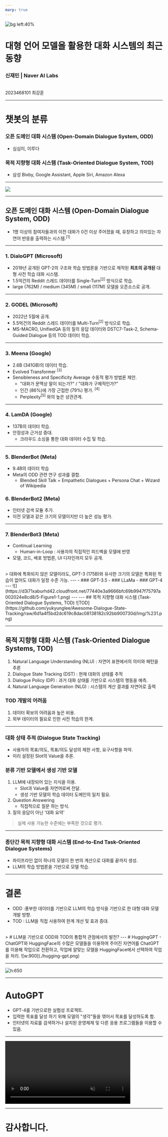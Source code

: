```yaml
---
marp: true
---
```


![bg left:40%](https://www.einfochips.com/blog/wp-content/uploads/2019/04/3-ways-ai-chatbots-can-transform-the-telecom-industry-featured.jpg)
# **대형 언어 모델을 활용한 대화 시스템의 최근 동향**
### 신재민 | Naver AI Labs
<br />
 2023468101 최강훈

---
# 챗봇의 분류
### 오픈 도메인 대화 시스템 (Open-Domain Dialogue System, ODD)
- 심심이, 이루다
### 목적 지향형 대화 시스템 (Task-Oriented Dialogue System, TOD)
-  삼성 Bixby, Google Assistant, Apple Siri, Amazon Alexa
---
![](./odd_tod.png)

---
## 오픈 도메인 대화 시스템 (Open-Domain Dialogue System, ODD)
- 1명 이상의 참여자들과의 이전 대화가 0건 이상 주어졌을 때, 유창하고 의미있는 자연어 반응을 출력하는 시스템.<sup>[1]</sup>
<!-- _footer: '[1] Katharina Kann, Abteen Ebrahimi, Joewie Koh, Shiran Dudy, and Alessandro Roncone. 2022. Open-domain Dialogue Generation: What We Can Do, Cannot Do, And Should Do Next. In Proceedings of the 4th Workshop on NLP for Conversational AI, pages 148–165, Dublin, Ireland. Association for Computational Linguistics.' -->
---
### 1. DialoGPT (Microsoft)
- 2019년 공개된 GPT-2의 구조와 학습 방법론을 기반으로 제작된 **최초의 공개된** 대형 사전 학습 대화 시스템.
- 1.5억건의 Reddit 스레드 데이터를 Single-Turn<sup>[2]</sup> 방식으로 학습.
- large (762M) / medium (345M) / small (117M) 모델을 오픈소스로 공개.
<!-- _footer : '[2] 발화 - 답변으로 구성된 방식'-->

---

### 2. GODEL (Microsoft)
- 2022년 5월에 공개.
- 5.5억건의 Reddit 스레드 데이터를 Multi-Turn<sup>[2]</sup> 방식으로 학습.
- MS-MACRO, UnifiedQA 등의 질의 응답 데이터와 DSTC7-Task-2, Schema-Guided Dialogue 등의 TOD 데이터 학습.

<!-- _footer: '[2] 다수의 발화 - 답변으로 구성된 방식'-->
---
### 3.  Meena (Google)
- 2.6B (341GB)의 데이터 학습.
- Evolved Transformer <sup>[3]</sup>
- Sensibleness and Specificity Average 수동적 평가 방법론 제안.
  - "대화가 문맥상 말이 되는가?" / "대화가 구체적인가?"
  - 인간 (86%)에 가장 근접한 (79%) 평가. <sup>[4]</sup>
  - Perplexity<sup>[5]</sup> 와의 높은 상관관계.

<!--  _footer : '[3] 모델의 신경망 아키텍쳐를 유전 알고리즘을 기반으로 탐색하는 Transformer </br> [4] https://ai.googleblog.com/2020/01/towards-conversational-agent-that-can.html </br> [5] 다음 생성될 단어의 예측 정도'-->
---
### 4. LamDA (Google)
- 137B의 데이터 학습.
- 안정성과 근거성 증대.
  - 크라우드 소싱을 통한 대화 데이터 수집 및 학습.
---
### 5. BlenderBot (Meta)
- 9.4B의 데이터 학습
- Meta의 ODD 관련 연구 성과를 결합.
    - Blended Skill Talk = Empathetic Dialogues + Persona Chat + Wizard of Wikipedia
### 6. BlenderBot2 (Meta)
- 인터넷 검색 모듈 추가.
- 이전 모델과 같은 크기의 모델이지만 더 높은 성능 평가.
---
### 7. BlenderBot3 (Meta)
- Continual Learning
    - Human-in-Loop : 사용자의 직접적인 피드벡을 모델에 반영
- 모델, 코드, 배포 방법론, UI 디자인까지 모두 공개.
<br />
> 대화에 특화되지 않은 모델이라도, GPT-3 (175B)와 유사한 크기의 모델은 특화된 학습이 없어도 대화가 일정 수준 가능.
---
- ### GPT-3.5
- ### LLaMa
- ### GPT-4
---
![](https://d3i71xaburhd42.cloudfront.net/77440e3a9666bfc69b9947f75797a002024e8cd8/5-Figure1-1.png)
---
---
## 목적 지향형 대화 시스템 (Task-Oriented Dialogue Systems, TOD)
![TOD](https://github.com/yukyunglee/Awesome-Dialogue-State-Tracking/raw/6d1a4f5bd2dc619c8dac08138182c92bb900730d/Img/%231.png)

<!-- _footer: 'https://github.com/yukyunglee/Awesome-Dialogue-State-Tracking' -->

---
## 목적 지향형 대화 시스템 (Task-Oriented Dialogue Systems, TOD)
1. Natural Language Understanding (NLU) : 자연어 표현에서의 의미와 패턴을 추론
2. Dialogue State Tracking (DST) : 현재 대화의 상태를 추적
3. Dialogue Policy (DP) : 과거 대화 상태를 기반으로 시스템의 행동을 예측.
4. Natural Language Generation (NLG) : 시스템의 계산 결과를 자연어로 출력
### TOD 개발의 어려움
1. 데이터 확보의 어려움과 높은 비용.
2. 외부 데이터의 필요로 인한 사전 학습의 한계.
---
### 대화 상태 추적 (Dialogue State Tracking)
- 사용자의 목표/의도, 목표/의도 달성의 제한 사항, 요구사항을 파악.
- 미리 설정된 Slot의 Value을 추론.

### 분류 기반 모델에서 생성 기반 모델
1. LLM에 내장되어 있는 지식을 이용.
    - Slot과 Value를 자연어로써 전달.
    - 생성 기반 모델의 학습 데이터 도메인의 일치 필요.
2. Question Answering
    - 직접적으로 질문 하는 방식.
3. 질의 응답이 아닌 '대화 요약'

> 실제 사용 가능한 수준에는 부족한 것으로 평가.
---
### 종단간 목적 지향형 대화 시스템 (End-to-End Task-Oriented Dialogue Systems)
- 파이프라인 없이 하나의 모델이 한 번의 계산으로 대화를 끝까지 생성.
- LLM의 학습 방법론을 기반으로 모델 학습.
--- 
# 결론
- ODD :풍부한 데이터를 기반으로 LLM의 학습 방식을 기반으로 한 대형 대화 모델 개발 방향.
- TOD : LLM을 직접 사용하여 한계 개선 및 효과 증대.
<br />
> # LLM을 기반으로 ODD와 TOD의 통합적 관점에서의 발전?
---
# HuggingGPT
- ChatGPT와 HuggingFace의 수많은 모델들을 이용하여 주어진 자연어를 ChatGPT를 이용해 작업으로 전환하고, 작업에 알맞는 모델을 HuggingFace에서 선택하여 작업을 처리.
![w:900](./hugging-gpt.png)

<!-- _footer: 'Shen, Yongliang, et al. "HuggingGPT: Solving AI Tasks with ChatGPT and its Friends in HuggingFace." arXiv preprint arXiv:2303.17580 (2023).'-->
---

![h:650](./hugging-gpt-example.png)

<!-- _footer: 'Shen, Yongliang, et al. "HuggingGPT: Solving AI Tasks with ChatGPT and its Friends in HuggingFace." arXiv preprint arXiv:2303.17580 (2023).'-->
---
# AutoGPT
- GPT-4를 기반으로한 실험성 프로젝트.
- 입력한 목표를 달성 하기 위해 모델의 "생각"들을 엮어서 목표를 달성하도록 함.
- 인터넷의 자료를 검색하거나 설치된 운영체제 및 다른 응용 프로그램들을 이용할 수 있음.
---
<video src="https://user-images.githubusercontent.com/70048414/232352935-55c6bf7c-3958-406e-8610-0913475a0b05.mp4" data-canonical-src="https://user-images.githubusercontent.com/70048414/232352935-55c6bf7c-3958-406e-8610-0913475a0b05.mp4" controls="controls" muted="muted" class="d-block rounded-bottom-2 border-top width-fit" style="max-height:640px; min-height: 200px">
  </video>

---
# 감사합니다.